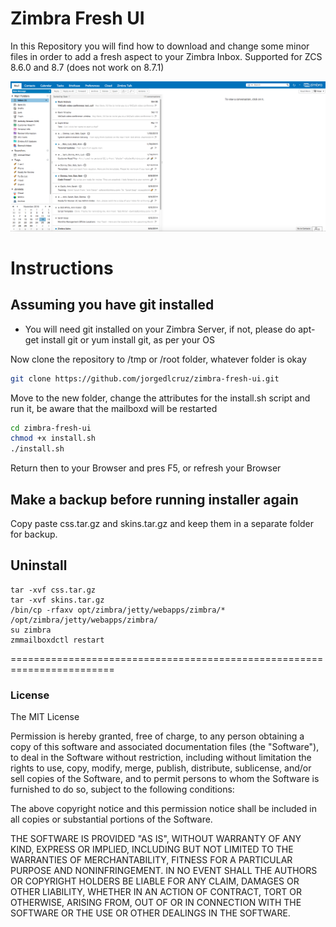 # Zimbra Fresh UI
In this Repository you will find how to download and change some minor files in order to add a fresh aspect to your Zimbra Inbox.
Supported for ZCS 8.6.0 and 8.7 (does not work on 8.7.1)

![alt tag](https://github.com/jorgedlcruz/zimbra-fresh-ui/raw/master/zimbra-fresh-ui.png)

# Instructions
## Assuming you have git installed
* You will need git installed on your Zimbra Server, if not, please do apt-get install git or yum install git, as per your OS

Now clone the repository to /tmp or /root folder, whatever folder is okay

```bash
git clone https://github.com/jorgedlcruz/zimbra-fresh-ui.git
```

Move to the new folder, change the attributes for the install.sh script and run it, be aware that the mailboxd will be restarted

```bash
cd zimbra-fresh-ui
chmod +x install.sh
./install.sh
```

Return then to your Browser and pres F5, or refresh your Browser

## Make a backup before running installer again
Copy paste css.tar.gz and skins.tar.gz and keep them in a separate folder for backup.

## Uninstall
    tar -xvf css.tar.gz
    tar -xvf skins.tar.gz
    /bin/cp -rfaxv opt/zimbra/jetty/webapps/zimbra/* /opt/zimbra/jetty/webapps/zimbra/
    su zimbra
    zmmailboxdctl restart

========================================================================
### License
The MIT License

Permission is hereby granted, free of charge, to any person obtaining a copy
of this software and associated documentation files (the "Software"), to deal
in the Software without restriction, including without limitation the rights
to use, copy, modify, merge, publish, distribute, sublicense, and/or sell
copies of the Software, and to permit persons to whom the Software is
furnished to do so, subject to the following conditions:

The above copyright notice and this permission notice shall be included in
all copies or substantial portions of the Software.

THE SOFTWARE IS PROVIDED "AS IS", WITHOUT WARRANTY OF ANY KIND, EXPRESS OR
IMPLIED, INCLUDING BUT NOT LIMITED TO THE WARRANTIES OF MERCHANTABILITY,
FITNESS FOR A PARTICULAR PURPOSE AND NONINFRINGEMENT. IN NO EVENT SHALL THE
AUTHORS OR COPYRIGHT HOLDERS BE LIABLE FOR ANY CLAIM, DAMAGES OR OTHER
LIABILITY, WHETHER IN AN ACTION OF CONTRACT, TORT OR OTHERWISE, ARISING FROM,
OUT OF OR IN CONNECTION WITH THE SOFTWARE OR THE USE OR OTHER DEALINGS IN
THE SOFTWARE.
